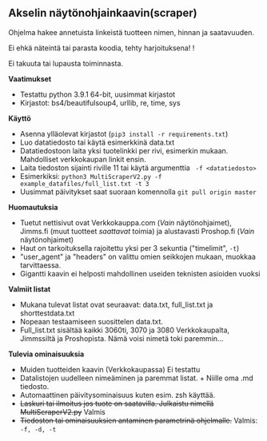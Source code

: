 ## Akselin näytönohjainkaavin(scraper)

Ohjelma hakee annetuista linkeistä tuotteen nimen, hinnan ja saatavuuden.

Ei ehkä näteintä tai parasta koodia, tehty harjoituksena! !

Ei takuuta tai lupausta toiminnasta.

**Vaatimukset**

 - Testattu python 3.9.1 64-bit, uusimmat kirjastot
 - Kirjastot: bs4/beautifulsoup4, urllib, re, time, sys

**Käyttö**

 - Asenna ylläolevat kirjastot (``` pip3 install -r requirements.txt ```)
 - Luo datatiedosto tai käytä esimerkkinä data.txt
 - Datatiedostoon laita yksi tuotelinkki per rivi, esimerkin mukaan. Mahdolliset verkkokaupan linkit ensin.
 - Laita tiedoston sijainti riville 11 tai käytä argumenttia ```
 -f <datatiedosto>```
 - Esimerkiksi: ```python3 MultiScraperV2.py -f example_datafiles/full_list.txt -t 3```
 - Uusimmat päivitykset saat suoraan komennolla ```git pull origin master```

**Huomautuksia**

 - Tuetut nettisivut ovat Verkkokauppa.com (*Vain* näytönohjaimet), Jimms.fi (muut tuotteet *saattavat* toimia) ja alustavasti Proshop.fi (*Vain* näytönohjaimet)
 - Haut on tarkoituksella rajoitettu yksi per 3 sekuntia ("timelimit", ```-t```)
 - "user_agent" ja "headers" on valittu omien seikkojen mukaan, muokkaa tarvittaessa.
 - Gigantti kaavin ei helposti mahdollinen useiden teknisten asioiden vuoksi

**Valmiit listat**
 - Mukana tulevat listat ovat seuraavat: data.txt, full_list.txt ja shorttestdata.txt
 - Nopeaan testaamiseen suosittelen data.txt. 
 - Full_list.txt sisältää kaikki 3060ti, 3070 ja 3080 Verkkokaupalta, Jimmssiltä ja Proshopista. Nämä voisi nimetä toki paremmin...

**Tulevia ominaisuuksia**

 - Muiden tuotteiden kaavin (Verkkokaupassa) Ei testattu
 - Datalistojen uudelleen nimeäminen ja paremmat listat. + Niille oma .md tiedosto.
 - Automaattinen päivitysominaisuus kuten esim. zsh käyttää.
 - ~~Laskuri tai ilmoitus jos tuote on saatavilla. Julkaistu nimellä MultiScraperV2.py~~ Valmis
 - ~~Tiedoston tai ominaisuuksien antaminen parametrinä ohjelmalle.~~ Valmis: ```-f, -d, -t```
